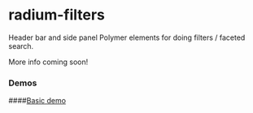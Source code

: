 # radium-filters
Header bar and side panel Polymer elements for doing filters / faceted search.

More info coming soon!

### Demos

####[Basic demo](http://jasongardnerlv.github.io/radium-filters/components/radium-filters/demo/index.html)


